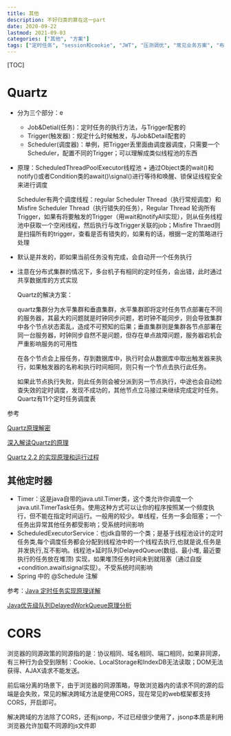 ```yaml
---
title: 其他
description: 不好归类的算在这一part
date: 2020-09-22
lastmod: 2021-09-03
categories: ["其他", "方案"]
tags: ["定时任务", "session和cookie", "JWT", "压测调优", "常见业务方案", "布隆过滤器", "淘汰算法"]
---
```


[TOC]

# Quartz

* 分为三个部分：e
  * Job&Detial(任务)：定时任务的执行方法，与Trigger配套的
  * Trigger(触发器)：规定什么时候触发，与Job&Detail配套的
  * Scheduler(调度器)：单例，把Trigger丢里面由调度器调度，只需要一个Scheduler，配置不同的Trigger；可以理解成类似线程池的东西

* 原理：ScheduledThreadPoolExecutor线程池 + 通过Object类的wait()和notify()或者Condition类的await()\signal()进行等待和唤醒、锁保证线程安全 来进行调度

  Scheduler有两个调度线程：regular Scheduler Thread（执行常规调度）和Misfire Scheduler Thread（执行错失的任务），Regular Thread 轮询所有Trigger，如果有将要触发的Trigger（用wait和notifyAll实现），则从任务线程池中获取一个空闲线程，然后执行与改Trigger关联的job；Misfire Thraed则是扫描所有的trigger，查看是否有错失的，如果有的话，根据一定的策略进行处理

* 默认是并发的，即如果当前任务没有完成，会自动开一个任务执行

* 注意在分布式集群的情况下，多台机子有相同的定时任务，会出错，此时通过共享数据库的方式实现

  Quartz的解决方案：

  quartz集群分为水平集群和垂直集群，水平集群即将定时任务节点部署在不同的服务器，其最大的问题就是时钟同步问题，若时钟不能同步，则会导致集群中各个节点状态紊乱，造成不可预知的后果；垂直集群则是集群各节点部署在同一台服务器，时钟同步自然不是问题，但存在单点故障问题，服务器宕机会严重影响服务的可用性

  在各个节点会上报任务，存到数据库中，执行时会从数据库中取出触发器来执行，如果触发器的名称和执行时间相同，则只有一个节点去执行此任务。

  如果此节点执行失败，则此任务则会被分派到另一节点执行，中途也会自动检查失效的定时调度，发现不成功的，其他节点立马接过来继续完成定时任务。Quartz有11个定时任务调度表

参考

[Quartz原理解密](https://www.cnblogs.com/Dorae/p/9357180.html)

[深入解读Quartz的原理](https://blog.csdn.net/scgyus/article/details/79360316)

[Quartz 2.2 的实现原理和运行过程](https://blog.csdn.net/xlxxcc/article/details/52104463)

## 其他定时器

  * Timer：这是java自带的java.util.Timer类，这个类允许你调度一个java.util.TimerTask任务。使用这种方式可以让你的程序按照某一个频度执行，但不能在指定时间运行。一般用的较少。单线程，任务一多会阻塞；一个任务出异常其他任务都受影响；受系统时间影响
  * ScheduledExecutorService：也jdk自带的一个类；是基于线程池设计的定时任务类,每个调度任务都会分配到线程池中的一个线程去执行,也就是说,任务是并发执行,互不影响。线程池+延时队列DelayedQueue(数组、最小堆, 最近要执行的任务放在堆顶) 实现，如果堆顶任务时间未到就阻塞（通过自旋+condition.await\signal实现）。不受系统时间影响
  * Spring 中的 @Schedule  注解

参考：[Java 定时任务实现原理详解](https://blog.csdn.net/u013332124/article/details/79603943)

[Java优先级队列DelayedWorkQueue原理分析](https://www.jianshu.com/p/587901245c95)

# CORS

浏览器的同源政策的同源指的是：协议相同、域名相同、端口相同，如果非同源，有三种行为会受到限制：Cookie、LocalStorage和IndexDB无法读取；DOM无法获得、AJAX请求不能发送。

前后端分离的场景下，由于浏览器的同源策略，导致浏览器内的请求不同的源的后端是会失败，常见的解决跨域方法是使用CORS，现在常见的web框架都支持CORS，开启即可。

解决跨域的方法除了CORS，还有jsonp，不过已经很少使用了，jsonp本质是利用浏览器允许加载不同源的js文件即<script>标签等，将跨域请求<script>标签里，返回一段可执行的js代码，其中包含了请求结果，通常是json格式，前端通过返回的js代码执行回调获取结果。

详情见 [跨域资源共享 CORS 详解](http://www.ruanyifeng.com/blog/2016/04/cors.html)

对于跨域产生的问题，如CSRF跨域请求攻击的解决方案，可参考：[美团:如何防止csrf](https://tech.meituan.com/2018/10/11/fe-security-csrf.html)

# session和cookie

- 首先Http是无状态的，因此需要通过session、cookie来达到记录用户状态的目的。

- 传统的session、cookie：session存用户信息，保存在服务端中，cookie里存session对应的sessionId，保存在客户端中，用于找到对应的session，每次请求都会带上该cookie来表示此用户。

- 由于现在实例的部署不可能只部署一个，一般都是集群部署，因此session不可以只存在一个实例的内存中，因此引入Redis来存用户的登录信息

- 现在一般使用 token + Redis来实现 cookie - session 机制，本质上差不多，前端的cookie更多的是存token的信息而已，token也可以存在LocalStorage或sessionStorage中，发送请求时一般是把token的值放在请求头中，而不会把cookie发给后端，这样可以避免当用户禁用cookie导致功能不可用，还有CSRF问题。

# JWT

JWT = JSON WEB TOKEN

## 原理

JWT实际上是一个token(令牌)，分为三部分：Header(头部)、Payload(负载)、Signature(签名)。

Header(头部) ：两部分组成，记录令牌类型和JWT的签名算法，一般是HMACSHA256。

Payload(负载)： 记录用户登录信息(官方规范默认是不加密的，分为官方字段和私有字段）。

Signature(签名) ：记录将 Header、Payload和服务端的密钥组合起来，使用Header(头部)里规定的方式加密。

比如header里保存的加密方式是HMACSHA256，`签名 Signature = HMACSHA256(base64URL(header) + "." + base64URL(payload) + "." + 保存在后端的密钥)`

最后的JWT = `base64URL(Header) + "." + base64URL(Payload) + "." + Signature`，后端收到该JWT后验证该签名是否正确，来判断JWT里的用户信息是否可靠。

**base64**：64指的是A-Z,a-z，0-9，+，/，将待转换的字符串转成二进制流，每3个8位转成4个6位，6位的二进制数转成十进制，根据码表找到对应的字符，以=号做后缀，凑齐位数

一般是为了解决一些字符编码的问题，将非ASCII字符转化为ASCII字符，还有就是可以对数据做简单加密，base64URL在base64的基础上增加对一些符号的编解码，比如把"-"替换成"+"，使得它可以出现在url中。

**HMACSHA256**：摘要算法，一般用于验证签名是否一致

## 使用

可以存储在浏览器的本地缓存localStorage或者cookie中，发送请求的时候放在cookie里，或者放在请求头中

- JWT的目的是让服务器不保存任何session数据，让后端变成无状态的，因此没办法主动废弃某个token，一旦签发了JWT，在到期之前就会始终有效，如果想要实现这种功能，必然需要在后端保存JWT，就违背了JWT的设计初衷了。
- 要让JWT实现 续签 和 主动过期功能，必定需要在后端保存JWT
  - jwt主动过期问题，使用黑名单即可；分成两点，客户端要求失效，服务端记录token到黑名单；用户重置密码，服务端记录uid-time键值对，在此之前的token全部失效；客户端把保存的jwt删掉是没用的，此时的jwt依然有效，只是客户端没记录而已
  - jwt续签问题，一种解决方式是jwt中存储过期时间，服务端设置刷新时间，请求时判断是否在过期时间或刷新时间，在刷新时间内进行token刷新，失效token记入黑名单；
  - 而黑名单过大问题，可以采用记录UID-刷新时间方式解决，判断jwt签发时间，jwt签发时间小于UID-刷新时间的记为失效
- 个人认为JWT的生成方式本身是有一套规范的，在实际使用过程中也可以对他进行改动，本质上还是一个签名校验而已，一般会对JWT进行魔改，比如使用Header(头部)里的加密方式加密Signature(签名)，Signature(签名)加密Header(头部) 和Payload(负载) 这两部分，服务器里的私钥解密Payload(负载)，得到需要的登录信息，不通过简单的base64URL编码，不对外暴露，签名算法或者签名里的密钥的方式可以改成其他等。

JWT参考：[JWT 超详细分析](https://learnku.com/articles/17883)

# CAS模型 - SSO(单点登录)

可参考：[CAS实现单点登录SSO执行原理探究](https://blog.csdn.net/javaloveiphone/article/details/52439613)，讲得算是比较明白，这里是总结基于CAS模式改的单点登录模式

- 第一次访问时，由于没有访问的token，会引导至登录

![第一次访问](https://github.com/Nixum/Java-Note/raw/master/picture/sso-first-access.png)

- 再次访问Web-1时，由于前端已存了token，直接使用token进行请求即可

- 已登录Web-1时去访问Web-2，会通过后端认证中心实现单点登录

![第二次访问](https://github.com/Nixum/Java-Note/raw/master/picture/sso-second-access.png)

这里在总结一下关于GrantTicket和ServiceTicket，跟CAS模型中提到的TGT、ST、PGT这些东西是类似的，本质是作为验证的票据，图中的GrantTicket、ServiceTicket、token含义如下

GrantTicket：全局会话票据，保存在登录页，通过GrantTicket才能换取ServiceTicket；

ServiceTicket表示访问资源的一次性票据，根据ServiceTicket换取token，换取后失效；

token：登录凭证

GT、ST和token都是保存在Redis中的，他们在Redis中的存储结构如下

```
key：TOKEN_${Token的值}
value:
{
    "createTime": 1565961654807,
    "accountId": "123",
    // 用户其他信息
    "grantTicket": ${GrantTicket的值}  // token关联GT，用于注销时实现全局注销
}

key：GRANT_TICKET_${GrantTicket的值}
value:
{
    "createTime": 1565961654807,
    "accountId": "123",
}

key：SERVICE_TICKET_${ServiceTicket的值}
value:
{
    "createTime": 1565961654807,
    "grantTicket": ${GrantTicket的值} // ST关联GT，用于判断该ST是否有效，换取token后删除
}

// token与grantTicket的记录，注销时，根据token中关联的GT，找到所有与之关联的token，进行删除，这里推荐使用Redis的scan命令进行分段查询，原因是Redis是单线程的，如果数据量太大使用keys命令遍历太久，阻塞Redis接收其他命令
key：{grantTicket}-{token}
value：无
```

# 基于OAuth2.0的第三方登录

可参考：[理解OAuth 2.0](https://www.ruanyifeng.com/blog/2014/05/oauth_2_0.html)，这样基本就入门了，这里是总结项目中如何接入，一般在集成facebook和google的第三方登录也是类似的流程机制，这里只用到了access_token，对于refresh_token，是用来延长access_token的过期时间的，减少短时间内的重复登录，这里就没有涉及到了

![基于OAuth2的第三方登录](https://github.com/Nixum/Java-Note/raw/master/picture/基于oauth2的第三方登录流程.png)

为什么要后端要根据code + clientId + secret换成access_token，再根据access_token换用户个人信息？

为什么后端不直接code + clientId + secret换用户个人信息呢？

主要还是为了安全，防止中间人攻击

* 重定向的参数是带在url里的，是直接暴露在客户端的，如果直接返回access_token就不安全，因此才多了code这一层，为了降低code被拦截泄漏后的风险，code的过期时间一般都很短，且是一次性的；

* 另外就是后端对于外部的请求都是不信任的，因此接收到的参数(code)首先还要配合凭证去验证其合法性，对于验证通过后获得的access_token也有更多的操作空间，由后端持有，不会暴露出去

  像上图那种登录方案，后端只需要用户个人信息换完token就算完事了，所以看起来好像直接使用code + clientId + secret换用户个人信息就行，但是如果此时需要再获取用户的其他信息，就没有没办法再用code去换了，只能要求用户再次登录，此时如果有access_token就显得多么重要了

# 压测

总结一下做过的压测，压测工具jmetter，利用jmette可以多线程并发请求和可以实时查看简易报告的能力

1. 先对被压测服务的接口针对不同场景编写压测用例，设定好TPS的起始和目标值，作为压测计划

2. 画压测机器部署关系图，部署压测环境

   *  对于被压测的服务，一般会mock掉与该服务相关关联的服务，比如该服务还连了数据库，该接口请求依赖一些独立部署的中间件，或者依赖其他服务，则会对这些相关的依赖用桩来代替，用于维持通信，以减少这些额外服务的影响。

   * 一般一台机器只部署一个服务，特别是被压测服务，此外还要注意被压测服务所在的机器上网络设置相关的参数，比如TCP最大连接数、回收策略之类的设置

3. 编写压测脚本，压测脚本越简单越好，尽量让压测工具不影响被压测服务，**脚本最重要的几个设置**： 发起请求时的并发线程数、响应的断言、TPS数，其他那些花里胡哨的输出树状图，饼图啊那些都不用配了，用最简单的报告输出即可

4. 部署完后，将脚本配置放到jmeter的机器上，启动压测

   ```
   nohup java -jar bin/ApacheJMeter.jar -n -t jmetter脚本路径/config.jmx > test.out &
   ```

   输出到当前目录下的test.out文件里，这里启动是使用默认参数启动，如果对jmetter的JVM设置有要求，也可以在启动时指定JVM参数，如

   ```
   nohup java -server -XX:+HeapDumpOnOutOfMemoryError -Xms512m -Xmx512m -XX:+UseG1GC -XX:MaxGCPauseMillis=250 -XX:G1ReservePercent=20 -Djava.security.egd=file:/dev/urandom -jar bin/ApacheJMeter.jar -n -t jmetter脚本路径/config.jmx > test.out &
   ```

   压测开启后可以打开test.out文件查看压测报告

5. 一般是按照TPS从小往大压，小的TPS压，在正常延时的情况下可以先判断程序是否有问题，比如内存泄漏，内存溢出，没问题了再逐步往大了压。如果先从大往小压，延时又上不去，此时判断不了是程序内部问题还是过大的TPS导致。压测时间一般最少压一天

6. 输出压测报告

一般有如下几个点要注意，这些点到时也要输出到压测报告上

| 监控点                                | 说明                                                         |
| ------------------------------------- | ------------------------------------------------------------ |
| jmetter端的TPS、延时、错误率          | 观察TPS是否符合预期、延时是否达到预期且稳定、错误率要为0。**当程序正常时降低RT的手段**：减少不必要的日志输出、业务逻辑算法是否还有优化空间，是否有IO占用或者频繁序列化反序列化、内部队列是否阻塞 |
| 被压测服务的gc                        | fgc，ygc不要太频繁，一般来说**fgc 一小时要小于3~4次**；**ygc一分钟要小于3~4次为佳**。 |
| jmetter端的CPU、内存使用率等          | 注意jmetter端的CPU是否过高或波动很大，避免影响压测结论       |
| 被压测服务端的CPU、磁盘、内存使用率等 | 如果cpu过高，如果连续达到90以上，基本上是内存泄漏导致了频繁的fgc；磁盘的占用情况，注意生成的日志是否把磁盘占满了 |

使用 `jstat -gcutil [pid] [时间间隔，每几秒打印] [打印次数]`查看GC情况

当被压测端的gc不正常时，应尽量保存事发环境

​	1、收集内存使用基本情况统计：`jmap -heap [pid] > [文件名，如heap.log]`


​	2、收集线程堆栈运行信息：`jstack [pid] > [文件名，如stack.log]`

​	3、收集内存详细使用信息，生成dump内存快照：`jmap -dump:format=b,file=[文件名，如heap.dump] [pid]`


一般使用eclipse mat工具进行内存快照的分析，排查出内存泄漏的问题。

mat的使用参见：[Eclipse MAT内存分析工具](https://www.cnblogs.com/yueshutong/p/9824772.html)

**一般压测脚本的模板：**

```xml
<?xml version="1.0" encoding="UTF-8"?>
<jmeterTestPlan version="1.2" properties="3.2" jmeter="3.2 r1790748">
  <hashTree>
    <TestPlan guiclass="TestPlanGui" testclass="TestPlan" testname="测试计划" enabled="true">
        <!-- 一般写压测计划中的序号+名称 -->
      <stringProp name="TestPlan.comments"></stringProp>
      <boolProp name="TestPlan.functional_mode">false</boolProp>
      <boolProp name="TestPlan.serialize_threadgroups">false</boolProp>
      <elementProp name="TestPlan.user_defined_variables" elementType="Arguments" guiclass="ArgumentsPanel" testclass="Arguments" testname="用户定义的变量" enabled="true">
        <collectionProp name="Arguments.arguments"/>
      </elementProp>
      <stringProp name="TestPlan.user_define_classpath"></stringProp>
    </TestPlan>
    <hashTree>
      <ThreadGroup guiclass="ThreadGroupGui" testclass="ThreadGroup" testname="Thread Group" enabled="true">
        <stringProp name="ThreadGroup.on_sample_error">continue</stringProp>
        <elementProp name="ThreadGroup.main_controller" elementType="LoopController" guiclass="LoopControlPanel" testclass="LoopController" testname="循环控制器" enabled="true">
          <boolProp name="LoopController.continue_forever">false</boolProp>
          <intProp name="LoopController.loops">-1</intProp>
        </elementProp>
        <stringProp name="ThreadGroup.num_threads">500</stringProp>                                             <!-- 发起请求时的并发线程数，这里设置为500个并发线程，表示使用这么多的线程数来达到下面设置的TPS数 -->
        <stringProp name="ThreadGroup.ramp_time">8</stringProp>
        <longProp name="ThreadGroup.start_time">1509332694000</longProp>
        <longProp name="ThreadGroup.end_time">1509332694000</longProp>
        <boolProp name="ThreadGroup.scheduler">false</boolProp>
        <stringProp name="ThreadGroup.duration"></stringProp>
        <stringProp name="ThreadGroup.delay"></stringProp>
      </ThreadGroup>
      <hashTree>
        <HTTPSamplerProxy guiclass="HttpTestSampleGui" testclass="HTTPSamplerProxy" testname="click http request" enabled="true">
          <elementProp name="HTTPsampler.Arguments" elementType="Arguments" guiclass="HTTPArgumentsPanel" testclass="Arguments" testname="用户定义的变量" enabled="true">
            <collectionProp name="Arguments.arguments"/>
          </elementProp>
          <stringProp name="HTTPSampler.domain">192.168.1.123</stringProp>         <!-- 此处为被压测服务的host -->
          <stringProp name="HTTPSampler.port">12345</stringProp>                    <!-- 此处为被压测服务的port -->
          <stringProp name="HTTPSampler.protocol">http</stringProp>
          <stringProp name="HTTPSampler.contentEncoding"></stringProp>
          <stringProp name="HTTPSampler.path">${__StringFromFile(/home/urls.log,,,)}</stringProp>  <!-- 发起的http请求uri从文件读取，文件路径 -->
          <stringProp name="HTTPSampler.method">GET</stringProp>
          <boolProp name="HTTPSampler.follow_redirects">false</boolProp>
          <boolProp name="HTTPSampler.auto_redirects">false</boolProp>
          <boolProp name="HTTPSampler.use_keepalive">true</boolProp>
          <boolProp name="HTTPSampler.DO_MULTIPART_POST">false</boolProp>
          <stringProp name="HTTPSampler.embedded_url_re"></stringProp>
          <stringProp name="HTTPSampler.implementation">Java</stringProp>
          <stringProp name="HTTPSampler.connect_timeout"></stringProp>
          <stringProp name="HTTPSampler.response_timeout"></stringProp>
        </HTTPSamplerProxy>
        <hashTree/>
        <ResponseAssertion guiclass="AssertionGui" testclass="ResponseAssertion" testname="Response Assertion" enabled="true">
          <collectionProp name="Asserion.test_strings">
            <stringProp name="49586">200</stringProp>                                       <!-- http请求的响应断言，要求返回的http code为200才判定为成功 -->
          </collectionProp>
          <stringProp name="Assertion.test_field">Assertion.response_code</stringProp>
          <boolProp name="Assertion.assume_success">false</boolProp>
          <intProp name="Assertion.test_type">8</intProp>
        </ResponseAssertion>
        <hashTree/>
        <ConstantThroughputTimer guiclass="TestBeanGUI" testclass="ConstantThroughputTimer" testname="Constant Throughput Timer" enabled="true">
          <intProp name="calcMode">1</intProp>
          <doubleProp>
            <name>throughput</name>
            <value>30000.0</value>          <!-- 1分钟内发起的请求数，换算为tps为500 -->
            <savedValue>0.0</savedValue>
          </doubleProp>
        </ConstantThroughputTimer>
        <hashTree/>
      </hashTree>
    </hashTree>
    <WorkBench guiclass="WorkBenchGui" testclass="WorkBench" testname="工作台" enabled="true">
      <boolProp name="WorkBench.save">true</boolProp>
    </WorkBench>
    <hashTree/>
  </hashTree>
</jmeterTestPlan>
```

# 调优

参考：https://tech.meituan.com/2016/12/02/performance-tunning.html

# 布隆过滤器

本质上是基于hash的概率性数据结构，是一个很长的二进制数组，主要用于判断元素可能存在集合中，或者一定不在集合中。

## 原理

1. 有一个长度为m的bit数组，初始每个bit都是0，另外还有k个hash函数；
2. 当加入一个元素时，先调用k个hash函数得到k个结果，将这k个结果与bit数组长度取模得到k个数组下标，将这k个数组下标对应的值置为 1；
3. 查询元素时，同样经过上面步骤的计算，最终得到k个数组下标，判断这些下标对应的值是否为1，如果为1，说明元素可能存在，如果有一个不为1，说明元素一定不存在，返回结果；

## 误判率计算

> 涉及到3个重要的参数：
>
> 1. `m`表示bit数组的长度
> 2. `k`表示散列函数的个数
> 3. `n`表示插入的元素个数
>
> 布隆过滤器中，一个元素插入后，某个bit为0的概率是`(1 − 1/m)^k`
>
> n元素插入后，某个bit为0的概率是`(1 − 1/m)^(n*k)`
>
> false positive的概率是`(1−(1−1/m)^n*k)^k`
>
> 因为需要的是`k`个不同的bit被设置成1，概率是大约是`(1−e^(−k*n/m))^k`
>

## 实现

可以基于redis实现，但这里只给出go版本的实现，支持并发安全

```go
const (
	mod7       = 1<<3 - 1
	bitPerByte = 8
)

type Filter struct {
	lock       *sync.RWMutex
	concurrent bool
	// 长度之所以要取2的指数是因为要将取模操作优化成与操作， % 等于 &(2^n-1)
	m     uint64 // bit array of m bits, m will be ceiling to power of 2
	n     uint64 // number of inserted elements
	log2m uint64 // log_2 of m
	k     uint64 // the number of hash function
	keys  []byte // byte array to store hash value
}

func New(size uint64, k uint64, race bool) *Filter {
	log2 := uint64(math.Ceil(math.Log2(float64(size))))
	filter := &Filter{
		m:          1 << log2,
		log2m:      log2,
		k:          k,
		keys:       make([]byte, 1<<log2),
		concurrent: race,
	}
	if filter.concurrent {
		filter.lock = &sync.RWMutex{}
	}
	return filter
}

func (f *Filter) Add(data []byte) *Filter {
	if f.concurrent {
		f.lock.Lock()
		defer f.lock.Unlock()
	}
	h := baseHash(data)
	for i := uint64(0); i < f.k; i++ {
		loc := location(h, i)
		slot, mod := f.location(loc)
		f.keys[slot] |= 1 << mod
	}
	f.n++
	return f
}

// location returns the bit position in byte array
// & (f.m - 1) is the quick way for mod operation
func (f *Filter) location(h uint64) (uint64, uint64) {
	slot := (h / bitPerByte) & (f.m - 1)
	mod := h & mod7
	return slot, mod
}

// baseHash returns the murmur3 128-bit hash
func baseHash(data []byte) []uint64 {
	a1 := []byte{1} // to grab another bit of data
	hasher := murmur3.New128()
	hasher.Write(data) // #nosec
	v1, v2 := hasher.Sum128()
	hasher.Write(a1) // #nosec
	v3, v4 := hasher.Sum128()
	return []uint64{
		v1, v2, v3, v4,
	}
}
```

# 淘汰算法

## LRU

java实现，非线程安全

```java
// 注意每一次对节点有操作对需要同时操作 nodeMap和lruQueue
// LRU本质是利用 hashMap 和 双向链表 实现
public class LRUCache {

  private Map<String, Node> nodeMap;
  private DoubleLinkedList lruQueue;
  private int size = 0;

  public LRUCache() {
    this(3);
  }

  public LRUCache(int size) {
    this.size = size;
    this.nodeMap = new HashMap<>();
    this.lruQueue = new DoubleLinkedList();
  }


  public String get(String key) {
    Node n = nodeMap.get(key);
    if (n == null) {
      return null;
    }
    // 获取后直接放到到最前的位置
    put(n.key, n.value);
    return n.value;
  }

  public void put(String key, String value) {
    Node newNode = new Node(key, value);
    // 如果包含，则放到最前
    if (nodeMap.containsKey(key)) {
      lruQueue.remove(nodeMap.get(key));
      lruQueue.addFirst(newNode);
      // 记得更新map
      nodeMap.put(key, newNode);
    } else {
      // 如果满了，则移除最后一个
      if (size <= lruQueue.size()) {
        Node last = lruQueue.removeLast();
        nodeMap.remove(last.key);
      }
      nodeMap.put(key, newNode);
      lruQueue.addFirst(newNode);
    }
  }

  private class Node {
    private String key;
    private String value;
    private Node pre;
    private Node next;

    public Node(String key, String value) {
      this.key = key;
      this.value = value;
    }
  }

  // 封装双向链表方法，构建时要注意前后节点指向和空指针问题
  private class DoubleLinkedList {
    private Node head;
    private Node tail;
    private int count = 0;

    public void addFirst(Node n) {
      if (head == null) {
        tail = n;
      }
      count ++;
      n.next = head;
      if (head != null) {
        head.pre = n;
      }
      head = n;
    }

    public Node removeLast() {
      if (count == 0) {
        return null;
      }
      Node result = tail;
      if (tail.pre != null) {
        tail.pre.next = null;
      } else {
        head = null;
        tail = null;
      }
      count --;
      return result;
    }

    public void remove(Node n) {
      if (count == 0) {
        return ;
      }
      count --;
      if (n.pre != null) {
        n.pre.next = n.next;
      } else {
        head = n.next;
      }
      if (n.next != null) {
        n.next.pre = n.pre;
      } else {
        tail = n.pre;
      }
    }

    public int size() {
      return count;
    }
  }
}
```

golang实现，非并发安全，下面这种写法是平铺了双向链表，链表的长度通过map的长度计算得到

```go
type LRUCache struct {
	nodeMap  map[string]*Node
	head     *Node
	tail     *Node
	cap      int
}

type Node struct {
	key   string
	val   string
	next  *Node
	pre   *Node
}

func NewLRUCache(capacity int) LRUCache {
	return LRUCache{nodeMap: make(map[string]*Node), cap: capacity}
}

func (lru *LRUCache) Get(key string) string {
    if existNode, exist := lru.nodeMap[key]; exist {
        lru.remove(existNode)
        lru.addFirst(existNode)
        return existNode.val
    }
    return ""
}

func (lru *LRUCache) Put(key string, val string) {
    if existNode, exist := lru.nodeMap[key]; exist {
        existNode.val = val
        lru.remove(existNode)
        lru.addFirst(existNode)
        return
    } else {
        newNode := &node{key: key, val: val}
        lru.nodeMap[key] = newNode
        lru.addFirst(newNode)
    }
    if len(lru.nodeMap) > lru.cap {
        // 一定要先delete，不然执行完remove，
        delete(lru.nodeMap, lru.tail.key)
        lru.remove(lru.tail)
    }
}

func (lru *LRUCache) addFirst(n *Node) {
	n.pre = nil
    n.next = lru.head
    if lru.head != nil {
        lru.head.pre = n
    }
    lru.head = n
    if lru.tail == nil {
        lru.tail = n
        lru.tail.next = nil
    }
}

func (lru *LRUCache) remove(n *Node) {
    // n的next和pre要置为null，防止内存泄漏
    if n == lru.head {
        lru.head = n.next
        if n.next != nil {
            n.next.pre = nil
        }
        n.next = nil
        return
    }
    if n == lru.tail {
        lru.tail = n.pre
        n.pre.next = nil
        n.pre = nil
        return
    }
    n.pre.next = n.next
    n.next.pre = n.pre
}
```

关于并发安全，最简单的实现就是在调用Get和Put方法时加读写锁，但是这种做法锁的粒度比较大，每次会锁住整个底层的双向链表和map，导致在高并发情况下吞吐量不高，优化的思路就是对map分片，通过分片上锁来减小锁的粒度，然后再双向链表节点的操作上进行优化。

```go
func New(capacity int) LRUCache {
	shards := make(map[string]*LRUCacheShard, 256)
	for i := 0; i < 256; i++ {
		shards[fmt.Sprintf("%02x", i)] = &LRUCacheShard{
			Cap:  capacity,
			Keys: make(map[int]*list.Element),
			List: list.New(),
		}
	}
	return LRUCache{
		shards: shards,
	}
}

func (c *LRUCache) Get(key int) int {
	shard := c.GetShard(key)
	shard.RLock()
	defer shard.RUnlock()
	……
}

func (c *LRUCache) Put(key int, value int) {
  	shard := c.GetShard(key)
	shard.Lock()
	defer shard.Unlock()
	……
}

func (c *LRUCache) GetShard(key int) (shard *LRUCacheShard) {
  hasher := sha1.New()
  hasher.Write([]byte(key))
  shardKey :=  fmt.Sprintf("%x", hasher.Sum(nil))[0:2]
  return c.shards[shardKey]
}
```

其中，在Get方法中，如果存在，还需要修改key所在节点的位置，直接调put即可，当然这种方式的粒度还是比较大，再次优化的思路是对map的操作还是得上锁，但对双向链表的操作无需上锁，双向链表移动节点和删除节点可以同时操作，可以通过两个channel实现，[参考](https://github.com/halfrost/LeetCode-Go/blob/master/template/CLRUCache.go)

## LFU

java实现，非线程安全

```java
/**
 * 频次最少使用
 * 设定容量，每次get key会修改使用次数和使用时间，当满容量时，移除次数最少的那个
 * 如果有多个key的使用次数一样，则移除使用时间最旧的那个
 */
public class LFUCache {

    Map<String, String> keyValMap;
    Map<String, Integer> key2FreqMap; // key和使用频率的映射
    // 用LinkHashSet来模拟使用时间，使用LinkHashSet还有一个目的是便于根据key进行删除
    Map<Integer, LinkedHashSet<String>> freq2KeysMap; // 使用频率和key的映射
    int minFreq;
    int cap;

    public LFUCache(int cap) {
        keyValMap = new HashMap<>();
        key2FreqMap = new HashMap<>();
        freq2KeysMap = new HashMap<>();
        this.cap = cap;
        this.minFreq = 0;
    }

    public String get(String key) {
        if (!keyValMap.containsKey(key)) {
            return "";
        }
        increaseFreq(key);
        return keyValMap.get(key);
    }

    public void put(String key, String val) {
        if (this.cap <= 0) {
            return;
        }
        if (keyValMap.containsKey(key)) {
            keyValMap.put(key, val);
            increaseFreq(key);
            return;
        }
        if (this.cap <= keyValMap.size()) {
            removeMinFreqKey();
        }
        keyValMap.put(key, val);
        key2FreqMap.put(key, 1);
        freq2KeysMap.putIfAbsent(1, new LinkedHashSet<>());
        freq2KeysMap.get(1).add(key);
        this.minFreq = 1;
    }

    void increaseFreq(String key) {
        int freq = key2FreqMap.get(key);
        key2FreqMap.put(key, freq+1);
        freq2KeysMap.get(freq).remove(key);
        freq2KeysMap.putIfAbsent(freq + 1, new LinkedHashSet<>());
        freq2KeysMap.get(freq + 1).add(key);
        if (freq2KeysMap.get(freq).isEmpty()) {
            freq2KeysMap.remove(freq);
            if (freq == this.minFreq) {
                this.minFreq++;
            }
        }
    }

    void removeMinFreqKey() {
        LinkedHashSet<String> keys = freq2KeysMap.get(this.minFreq);
        String delKey = keys.iterator().next();
        keys.remove(delKey);
        if (keys.isEmpty()) {
            freq2KeysMap.remove(this.minFreq);
            // 这里无需更新 minFreq 的值，因为该方法是在插入新key时使用，此时minFreq一定是1
        }
        keyValMap.remove(delKey);
        key2FreqMap.remove(delKey);
    }
}
```

golang实现，非并发安全，利用 优先级队列（最小堆） + map实现，使用的是go自带的heap数据结构，通过Item数组结构实现

```go
import "container/heap"

type LFUNode struct {
	val   string
	key   string
	freq  int // 用于优先级，key的使用频率
	count int // 用于当freq相同时的比较淘汰，总的获取次数，类似时间戳的概念
	index int // 最小堆中元素的下标，用于重建最小堆.
}

type PriorityQueue []*LFUNode

func (pq PriorityQueue) Len() int { return len(pq) }

func (pq PriorityQueue) Less(i, j int) bool {
	// 优先根据使用频率排列，相等时才使用count，从小到大排序
	if pq[i].freq == pq[j].freq {
		return pq[i].count < pq[j].count
	}
	return pq[i].freq < pq[j].freq
}

func (pq PriorityQueue) Swap(i, j int) {
	pq[i], pq[j] = pq[j], pq[i]
	pq[i].index = i
	pq[j].index = j
}

func (pq *PriorityQueue) Push(x interface{}) {
	n := len(*pq)
	node := x.(*LFUNode)
	node.index = n
	*pq = append(*pq, node)
}

func (pq *PriorityQueue) Pop() interface{} {
	old := *pq
	n := len(old)
	node := old[n-1]
	old[n-1] = nil  // 防止内存泄露
	node.index = -1 // pop时重置下标保证安全
	*pq = old[0 : n-1]
	return node
}

// 更新最小堆里的元素
func (pq *PriorityQueue) update(node *LFUNode, value string, frequency int, count int) {
	node.val = value
	node.count = count
	node.freq = frequency
	heap.Fix(pq, node.index)
}

// ==========================================
type LFUCache struct {
	cap      int
	pq       PriorityQueue
	nodeMap  map[string]*LFUNode
	counter  int
}

func NewLFUCache(capacity int) LFUCache {
	return LFUCache{
		pq:       PriorityQueue{},
		nodeMap:  make(map[string]*LFUNode, capacity),
		cap:      capacity,
	}
}

func (lfu *LFUCache) Get(key string) string {
	if lfu.cap == 0 {
		return ""
	}
	if node, ok := lfu.nodeMap[key]; ok {
		lfu.counter++
		lfu.pq.update(node, node.val, node.freq+1, lfu.counter)
		return node.val
	}
	return ""
}

func (lfu *LFUCache) Put(key string, value string) {
	if lfu.cap == 0 {
		return
	}
	lfu.counter++
	// 如果存在，增加 frequency，再调整堆
	if node, ok := lfu.nodeMap[key]; ok {
		lfu.pq.update(node, value, node.freq + 1, lfu.counter)
		return
	}
	// 如果不存在且缓存满了，需要删除。在 hashmap 和 pq 中删除。
	if len(lfu.pq) == lfu.cap {
		node := heap.Pop(&lfu.pq).(*LFUNode)
		delete(lfu.nodeMap, node.key)
	}
	// 新建结点，在 hashmap 和 pq 中添加。
	node := &LFUNode{
		val:   value,
		key:   key,
		count: lfu.counter,
	}
	heap.Push(&lfu.pq, node)
	lfu.nodeMap[key] = node
}
```

另一个版本实现，利用go本身提供的双向链表，但是由于go没泛型，在类型推断方面导致整体性能不会很高

```go
type LFUCache2 struct {
	nodeMap       map[string]*list.Element
	freq2NodeList map[int]*list.List
	cap           int
	min           int
}

type node struct {
	key       string
	value     string
	freq      int
}

func NewLFUCache2(capacity int) LFUCache2 {
	return LFUCache2{nodeMap: make(map[string]*list.Element),
		freq2NodeList:    make(map[int]*list.List),
		cap:      capacity,
		min:      0,
	}
}

func (lfu *LFUCache2) Get(key string) string {
	value, ok := lfu.nodeMap[key]
	if !ok {
		return ""
	}
	currentNode := value.Value.(*node)
	lfu.freq2NodeList[currentNode.freq].Remove(value)
	currentNode.freq++
	if _, ok := lfu.freq2NodeList[currentNode.freq]; !ok {
		lfu.freq2NodeList[currentNode.freq] = list.New()
	}
	newList := lfu.freq2NodeList[currentNode.freq]
	newNode := newList.PushFront(currentNode)
	lfu.nodeMap[key] = newNode
	if currentNode.freq-1 == lfu.min && lfu.freq2NodeList[currentNode.freq-1].Len() == 0 {
		lfu.min++
	}
	return currentNode.value
}

func (lfu *LFUCache2) Put(key string, value string) {
	if lfu.cap == 0 {
		return
	}
	// 如果存在，更新访问次数
	if currentValue, ok := lfu.nodeMap[key]; ok {
		currentNode := currentValue.Value.(*node)
		currentNode.value = value
		lfu.Get(key)
		return
	}
	// 如果不存在且缓存满了，需要删除
	if lfu.cap == len(lfu.nodeMap) {
		currentList := lfu.freq2NodeList[lfu.min]
		backNode := currentList.Back()
		delete(lfu.nodeMap, backNode.Value.(*node).key)
		currentList.Remove(backNode)
	}
	// 新建结点，插入到 2 个 map 中
	lfu.min = 1
	currentNode := &node{
		key:       key,
		value:     value,
		freq:      1,
	}
	if _, ok := lfu.freq2NodeList[1]; !ok {
		lfu.freq2NodeList[1] = list.New()
	}
	newList := lfu.freq2NodeList[1]
	newNode := newList.PushFront(currentNode)
	lfu.nodeMap[key] = newNode
}
```

# 参考

[布隆过滤器原理及golang实现](https://liangyaopei.github.io/2020/07/29/bloom-filter/)

[LRU / LFU 的青铜与王者](https://halfrost.com/lru_lfu_interview/)
